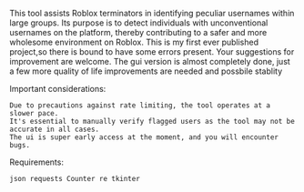 This tool assists Roblox terminators in identifying peculiar usernames within large groups. Its purpose is to detect individuals with unconventional usernames on the platform, thereby contributing to a safer and more wholesome environment on Roblox. This is my first ever published project,so there is bound to have some errors present. Your suggestions for improvement are welcome. The gui version is almost completely done, just a few more quality of life improvements are needed and possbile stablity

Important considerations:

    Due to precautions against rate limiting, the tool operates at a slower pace.
    It's essential to manually verify flagged users as the tool may not be accurate in all cases.
    The ui is super early access at the moment, and you will encounter bugs.


Requirements:

    json requests Counter re tkinter



